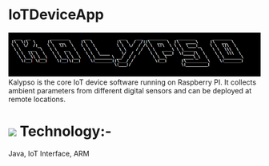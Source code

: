 # IoTDeviceApp
<img src="https://github.com/GangOf7/IOTDeviceApp/blob/master/Banner.png"/> 
Kalypso is the core IoT device software running on Raspberry PI. It collects ambient parameters from different digital sensors and can be deployed at remote locations.

# <img src="https://img.icons8.com/dotty/80/000000/relay-home-automation.png"/> Technology:-
Java, IoT Interface, ARM


